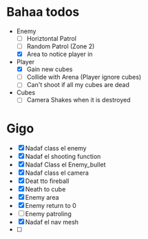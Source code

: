 # Bahaa todos
- Enemy
	- [ ] Horiztontal Patrol
	- [ ] Random Patrol (Zone 2)
	- [x] Area to notice player in
-  Player 
	- [x] Gain new cubes
	- [ ] Collide with Arena (Player ignore cubes)
	- [ ] Can't shoot if all my cubes are dead
- Cubes 
	- [ ] Camera Shakes when it is destroyed

# Gigo
- [x] Nadaf class el enemy
- [x] Nadaf el shooting function
- [x] Nadaf Class el Enemy_bullet
- [x] Nadaf class el camera
- [x] Deat tto fireball
- [x] Neath to cube
- [x] Enemy area
- [x] Enemy return to 0
- [ ] Enemy patroling
- [x] Nadaf el nav mesh
- [ ] 